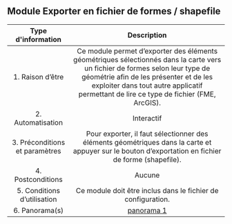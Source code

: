 ## Module Exporter en fichier de formes / shapefile

|   Type d'information      |                                       Description                      |
|:-------------------------------------------------------------------------------------------------------:|:---------------:| 
|       1. Raison d’être                  | Ce module permet d’exporter des éléments géométriques sélectionnés dans la carte vers un fichier de formes selon leur type de géométrie afin de les présenter et de les exploiter dans tout autre applicatif permettant de lire ce type de fichier (FME, ArcGIS).| 
|       2. Automatisation                 | Interactif |
|       3. Préconditions et paramètres    | Pour exporter, il faut sélectionner des éléments géométriques dans la carte et appuyer sur le bouton d’exportation en fichier de forme (shapefile). |
|       4. Postconditions                 | Aucune |
|       5. Conditions d’utilisation       | Ce module doit être inclus dans le fichier de configuration. |
|       6. Panorama(s)       | [panorama 1](panorama1_exporter_fichier_forme.md) |